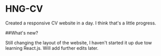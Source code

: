 # HNG-CV
Created a responsive CV website in a day. I think that's a little progress.

##What's new?

Still changing the layout of the website, I haven't started it up due tow learning React.js. 
Will add further edits later.
